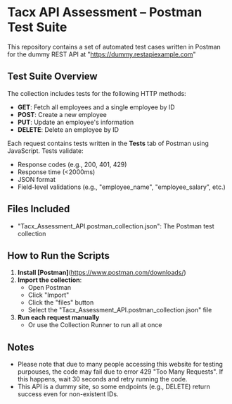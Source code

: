 # Tacx API Assessment – Postman Test Suite

This repository contains a set of automated test cases written in Postman for the dummy REST API at "https://dummy.restapiexample.com"

## Test Suite Overview

The collection includes tests for the following HTTP methods:
- **GET**: Fetch all employees and a single employee by ID
- **POST**: Create a new employee
- **PUT**: Update an employee's information
- **DELETE**: Delete an employee by ID

Each request contains tests written in the **Tests** tab of Postman using JavaScript. Tests validate:
- Response codes (e.g., 200, 401, 429)
- Response time (<2000ms)
- JSON format
- Field-level validations (e.g., "employee_name", "employee_salary", etc.)

## Files Included
- "Tacx_Assessment_API.postman_collection.json": The Postman test collection

## How to Run the Scripts
1. **Install [Postman]**(https://www.postman.com/downloads/)
2. **Import the collection**:
   - Open Postman
   - Click "Import"
   - Click the "files" button
   - Select the "Tacx_Assessment_API.postman_collection.json" file
4. **Run each request manually**
   - Or use the Collection Runner to run all at once

## Notes
- Please note that due to many people accessing this website for testing purpouses, the code may fail due to error 429 "Too Many Requests". If this happens, wait 30 seconds and retry running the code.
- This API is a dummy site, so some endpoints (e.g., DELETE) return success even for non-existent IDs.
